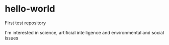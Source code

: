 # hello-world
First test repository

I'm interested in science, artificial intelligence and environmental and social issues
